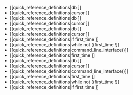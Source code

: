 - [[quick_reference_definitions|db ]]
- [[quick_reference_definitions|cursor ]]
- [[quick_reference_definitions|db ]]
- [[quick_reference_definitions|cursor ]]
- [[quick_reference_definitions|db ]]
- [[quick_reference_definitions|cursor ]]
- [[quick_reference_definitions|if first_time ]]
- [[quick_reference_definitions|while not ((first_time !]]
- [[quick_reference_definitions|command_line_interface()]]
- [[quick_reference_definitions|first_time ]]
- [[quick_reference_definitions|db ]]
- [[quick_reference_definitions|cursor ]]
- [[quick_reference_definitions|command_line_interface()]]
- [[quick_reference_definitions|first_time ]]
- [[quick_reference_definitions|while not ((first_time !]]
- [[quick_reference_definitions|if first_time ]]
